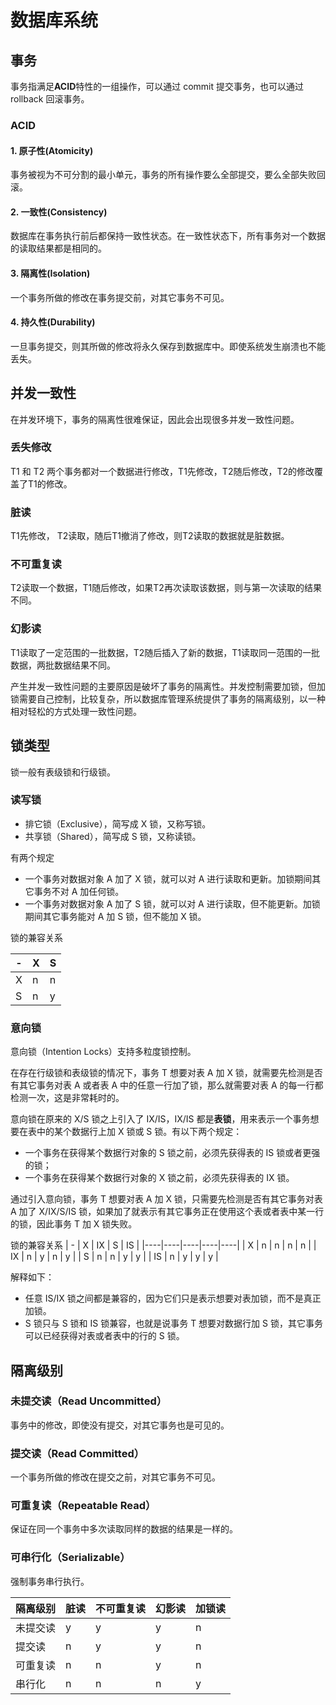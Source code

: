 # 数据库系统

## 事务
事务指满足**ACID**特性的一组操作，可以通过 commit 提交事务，也可以通过  rollback 回滚事务。

### ACID
#### 1. 原子性(Atomicity)
事务被视为不可分割的最小单元，事务的所有操作要么全部提交，要么全部失败回滚。

#### 2. 一致性(Consistency)
数据库在事务执行前后都保持一致性状态。在一致性状态下，所有事务对一个数据的读取结果都是相同的。

#### 3. 隔离性(Isolation)
一个事务所做的修改在事务提交前，对其它事务不可见。

#### 4. 持久性(Durability)
一旦事务提交，则其所做的修改将永久保存到数据库中。即使系统发生崩溃也不能丢失。


## 并发一致性
在并发环境下，事务的隔离性很难保证，因此会出现很多并发一致性问题。

### 丢失修改
T1 和 T2 两个事务都对一个数据进行修改，T1先修改，T2随后修改，T2的修改覆盖了T1的修改。

### 脏读
T1先修改， T2读取，随后T1撤消了修改，则T2读取的数据就是脏数据。

### 不可重复读
T2读取一个数据，T1随后修改，如果T2再次读取该数据，则与第一次读取的结果不同。

### 幻影读
T1读取了一定范围的一批数据，T2随后插入了新的数据，T1读取同一范围的一批数据，两批数据结果不同。

产生并发一致性问题的主要原因是破坏了事务的隔离性。并发控制需要加锁，但加锁需要自己控制，比较复杂，所以数据库管理系统提供了事务的隔离级别，以一种相对轻松的方式处理一致性问题。

## 锁类型
锁一般有表级锁和行级锁。

### 读写锁

* 排它锁（Exclusive），简写成 X 锁，又称写锁。
* 共享锁（Shared），简写成 S 锁，又称读锁。

有两个规定
* 一个事务对数据对象 A 加了 X 锁，就可以对 A 进行读取和更新。加锁期间其它事务不对 A 加任何锁。
* 一个事务对数据对象 A 加了 S 锁，就可以对 A 进行读取，但不能更新。加锁期间其它事务能对 A 加 S 锁，但不能加 X 锁。

锁的兼容关系

| -  | X  | S  |
|----|----|----|
| X  | n  | n  |
| S  | n  | y  |

### 意向锁
意向锁（Intention Locks）支持多粒度锁控制。

在存在行级锁和表级锁的情况下，事务 T 想要对表 A 加 X 锁，就需要先检测是否有其它事务对表 A 或者表 A 中的任意一行加了锁，那么就需要对表 A 的每一行都检测一次，这是非常耗时的。

意向锁在原来的 X/S 锁之上引入了 IX/IS，IX/IS 都是**表锁**，用来表示一个事务想要在表中的某个数据行上加 X 锁或 S 锁。有以下两个规定：

* 一个事务在获得某个数据行对象的 S 锁之前，必须先获得表的 IS 锁或者更强的锁；
* 一个事务在获得某个数据行对象的 X 锁之前，必须先获得表的 IX 锁。

通过引入意向锁，事务 T 想要对表 A 加 X 锁，只需要先检测是否有其它事务对表 A 加了 X/IX/S/IS 锁，如果加了就表示有其它事务正在使用这个表或者表中某一行的锁，因此事务 T 加 X 锁失败。

锁的兼容关系
| -  | X  | IX | S  | IS |
|----|----|----|----|----|
| X  | n  | n  | n  | n  |
| IX | n  | y  | n  | y  |
| S  | n  | n  | y  | y  |
| IS | n  | y  | y  | y  |

解释如下：

* 任意 IS/IX 锁之间都是兼容的，因为它们只是表示想要对表加锁，而不是真正加锁。
* S 锁只与 S 锁和 IS 锁兼容，也就是说事务 T 想要对数据行加 S 锁，其它事务可以已经获得对表或者表中的行的 S 锁。

## 隔离级别

### 未提交读（Read Uncommitted）
事务中的修改，即使没有提交，对其它事务也是可见的。

### 提交读（Read Committed）
一个事务所做的修改在提交之前，对其它事务不可见。

### 可重复读（Repeatable Read）
保证在同一个事务中多次读取同样的数据的结果是一样的。

### 可串行化（Serializable）
强制事务串行执行。

|隔离级别|脏读|不可重复读|幻影读|加锁读|
|----|----|----|----|----|
|未提交读| y | y | y | n |
|提交读 | n | y | y | n |
|可重复读| n | n | y | n |
|串行化| n | n | n | y |
